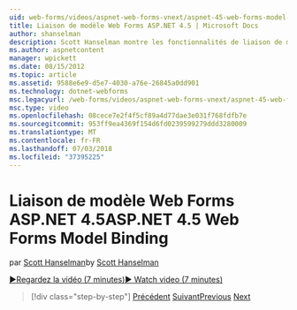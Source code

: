 ```yaml
---
uid: web-forms/videos/aspnet-web-forms-vnext/aspnet-45-web-forms-model-binding
title: Liaison de modèle Web Forms ASP.NET 4.5 | Microsoft Docs
author: shanselman
description: Scott Hanselman montre les fonctionnalités de liaison de modèle dans ASP.NET 4.5
ms.author: aspnetcontent
manager: wpickett
ms.date: 08/15/2012
ms.topic: article
ms.assetid: 9588e6e9-d5e7-4030-a76e-26845a0dd901
ms.technology: dotnet-webforms
msc.legacyurl: /web-forms/videos/aspnet-web-forms-vnext/aspnet-45-web-forms-model-binding
msc.type: video
ms.openlocfilehash: 08cece7e2f4f5cf89a4d77dae3e031f768fdfb7e
ms.sourcegitcommit: 953ff9ea4369f154d6fd0239599279ddd3280009
ms.translationtype: MT
ms.contentlocale: fr-FR
ms.lasthandoff: 07/03/2018
ms.locfileid: "37395225"
---
```

<a name="aspnet-45-web-forms-model-binding"></a><span data-ttu-id="e36b6-103">Liaison de modèle Web Forms ASP.NET 4.5</span><span class="sxs-lookup"><span data-stu-id="e36b6-103">ASP.NET 4.5 Web Forms Model Binding</span></span>
====================
<span data-ttu-id="e36b6-104">par [Scott Hanselman](https://github.com/shanselman)</span><span class="sxs-lookup"><span data-stu-id="e36b6-104">by [Scott Hanselman](https://github.com/shanselman)</span></span>

[<span data-ttu-id="e36b6-105">&#9654;Regardez la vidéo (7 minutes)</span><span class="sxs-lookup"><span data-stu-id="e36b6-105">&#9654; Watch video (7 minutes)</span></span>](https://channel9.msdn.com/Blogs/ASP-NET-Site-Videos/aspnet-45-web-forms-model-binding)

> [!div class="step-by-step"]
> <span data-ttu-id="e36b6-106">[Précédent](aspnet-vnext-videos-model-binding-part-3-updating.md)
> [Suivant](aspnet-45-web-forms-strong-typed-data-controls.md)</span><span class="sxs-lookup"><span data-stu-id="e36b6-106">[Previous](aspnet-vnext-videos-model-binding-part-3-updating.md)
[Next](aspnet-45-web-forms-strong-typed-data-controls.md)</span></span>

